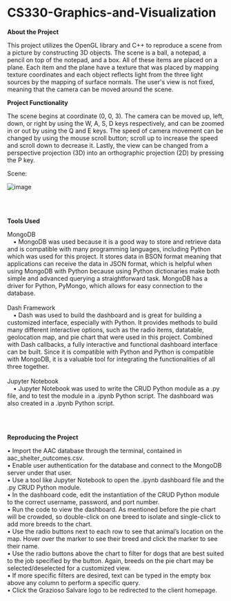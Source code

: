 # CS330-Graphics-and-Visualization
<b> About the Project </b>

This project utilizes the OpenGL library and C++ to reproduce a scene from a picture by constructing 3D objects. The scene is a ball, a notepad, a pencil on top of the notepad, and a box. All of these items are placed on a plane. Each item and the plane have a texture that was placed by mapping texture coordinates and each object reflects light from the three light sources by the mapping of surface normals. The user's view is not fixed, meaning that the camera can be moved around the scene.



<b> Project Functionality </b>

The scene begins at coordinate (0, 0, 3). The camera can be moved up, left, down, or right by using the W, A, S, D keys respectively, and can be zoomed in or out by using the Q and E keys. The speed of camera movement can be changed by using the mouse scroll button; scroll up to increase the speed and scroll down to decrease it. Lastly, the view can be changed from a perspective projection (3D) into an orthographic projection (2D) by pressing the P key.

Scene: 

![image](https://user-images.githubusercontent.com/95947696/209863097-8cd28a80-e8a0-401f-b8d2-f9805665f438.png)

<br>
<br>

<b> Tools Used </b>

MongoDB
<br>
&emsp;•	MongoDB was used because it is a good way to store and retrieve data and is compatible with many programming languages, including Python which was used for this project. It stores data in BSON format meaning that applications can receive the data in JSON format, which is helpful when using MongoDB with Python because using Python dictionaries make both simple and advanced querying a straightforward task. MongoDB has a driver for Python, PyMongo, which allows for easy connection to the database.
<br>
<br>
Dash Framework
<br>
&emsp;•	Dash was used to build the dashboard and is great for building a customized interface, especially with Python. It provides methods to build many different interactive options, such as the radio items, datatable, geolocation map, and pie chart that were used in this project. Combined with Dash callbacks, a fully interactive and functional dashboard interface can be built. Since it is compatible with Python and Python is compatible with MongoDB, it is a valuable tool for integrating the functionalities of all three together.
<br>
<br>
Jupyter Notebook
<br>
&emsp;•	Jupyter Notebook was used to write the CRUD Python module as a .py file, and to test the module in a .ipynb Python script. The dashboard was also created in a .ipynb Python script.

<br>
<br>

<b> Reproducing the Project </b>

•	Import the AAC database through the terminal, contained in aac_shelter_outcomes.csv.
<br>
•	Enable user authentication for the database and connect to the MongoDB server under that user.
<br>
•	Use a tool like Jupyter Notebook to open the .ipynb dashboard file and the .py CRUD Python module.
<br>
•	In the dashboard code, edit the instantiation of the CRUD Python module to the correct username, password, and port number.
<br>
•	Run the code to view the dashboard. As mentioned before the pie chart will be crowded, so double-click on one breed to isolate and single-click to add more breeds to the chart.
<br>
•	Use the radio buttons next to each row to see that animal’s location on the map. Hover over the marker to see their breed and click the marker to see their name.
<br>
•	Use the radio buttons above the chart to filter for dogs that are best suited to the job specified by the button. Again, breeds on the pie chart may be selected/deselected for a customized view.
<br>
•	If more specific filters are desired, text can be typed in the empty box above any column to perform a specific query.
<br>
•	Click the Grazioso Salvare logo to be redirected to the client homepage.
